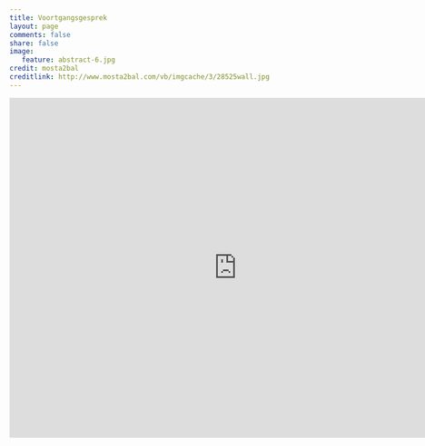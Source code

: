 ```yaml
---
title: Voortgangsgesprek
layout: page
comments: false
share: false
image:
   feature: abstract-6.jpg
credit: mosta2bal
creditlink: http://www.mosta2bal.com/vb/imgcache/3/28525wall.jpg
---
```


<iframe src="https://drive.google.com/embeddedfolderview?id=0B0C_yZ9biCCzRjRwRUxLeEtXMnc#list" width="800" height="600" frameborder="0"></iframe>